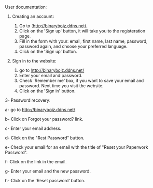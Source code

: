 User documentation:

1. Creating an account:
   1. Go to (http://binaryboiz.ddns.net).
   2. Click on the 'Sign up' button, it will take you to the registeration page.
   3. Fill in the form with your: email, first name, last name, password, password again, and choose your preferred language.
   4. Click on the 'Sign up' button. 
  
2. Sign in to the website:
   1. go to http://binaryboiz.ddns.net/
   2. Enter your email and password.
   3. Check 'Remember me' box, if you want to save your email and password. Next time you visit the website.
   4. Click on the 'Sign in' button.
  
  
3- Password recovery:

  a- go to http://binaryboiz.ddns.net/
  
  b- Click on Forgot your password? link.
  
  c- Enter your email address.
  
  d- Click on the "Rest Password" button.
  
  e- Check your email for an email with the title of "Reset your Paperwork Password".
  
  f- Click on the link in the email.
  
  g- Enter your email and the new password.
  
  h- Click on the 'Reset password' button.
  
  
